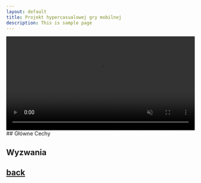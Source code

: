 ```yaml
---
layout: default
title: Projekt hypercasualowej gry mobilnej
description: This is sample page
---
```

<video width="100%" title="Hypercasual" loop="" autoplay="" playsinline="" muted="true">
<source src="https://v.redd.it/h0qwgkgnqj081/DASH_720.mp4" type="video/mp4">
</video>
## Główne Cechy

## Wyzwania

## [back](./)
